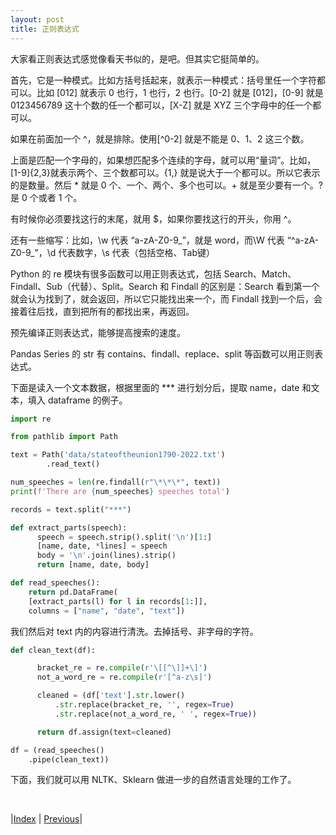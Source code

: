 ```yaml
---
layout: post
title: 正则表达式
---
```


大家看正则表达式感觉像看天书似的，是吧。但其实它挺简单的。

首先，它是一种模式。比如方括号括起来，就表示一种模式：括号里任一个字符都可以。比如 [012] 就表示 0 也行，1 也行，2 也行。[0-2] 就是 [012]，[0-9] 就是 0123456789 这十个数的任一个都可以，[X-Z] 就是 XYZ 三个字母中的任一个都可以。

如果在前面加一个 ^，就是排除。使用[^0-2] 就是不能是 0、1、2 这三个数。

上面是匹配一个字母的，如果想匹配多个连续的字母，就可以用“量词”。比如，[1-9]{2,3}就表示两个、三个数都可以。{1,} 就是说大于一个都可以。所以它表示的是数量。然后 * 就是 0 个、一个、两个、多个也可以。+ 就是至少要有一个。? 是 0 个或者 1 个。

有时候你必须要找这行的末尾，就用 $，如果你要找这行的开头，你用 ^。

还有一些缩写：比如，\w 代表 “a-zA-Z0-9_”，就是 word，而\W 代表 “^a-zA-Z0-9_”，\d 代表数字，\s 代表（包括空格、Tab键）

Python 的 re 模块有很多函数可以用正则表达式，包括 Search、Match、Findall、Sub（代替）、Split。Search 和 Findall 的区别是：Search 看到第一个就会认为找到了，就会返回，所以它只能找出来一个，而 Findall 找到一个后，会接着往后找，直到把所有的都找出来，再返回。

预先编译正则表达式，能够提高搜索的速度。

Pandas Series 的 str 有 contains、findall、replace、split 等函数可以用正则表达式。

下面是读入一个文本数据，根据里面的 *** 进行划分后，提取 name，date 和文本，填入 dataframe 的例子。

```py
import re

from pathlib import Path

text = Path('data/stateoftheunion1790-2022.txt')
        .read_text()

num_speeches = len(re.findall(r"\*\*\*", text))
print(f'There are {num_speeches} speeches total')

records = text.split("***")

def extract_parts(speech):
      speech = speech.strip().split('\n')[1:]
      [name, date, *lines] = speech
      body = '\n'.join(lines).strip()
      return [name, date, body]

def read_speeches():
    return pd.DataFrame(
    [extract_parts(l) for l in records[1:]], 
    columns = ["name", "date", "text"])
```

我们然后对 text 内的内容进行清洗。去掉括号、非字母的字符。

```py
def clean_text(df):

      bracket_re = re.compile(r'\[[^\]]+\]')
      not_a_word_re = re.compile(r'[^a-z\s]')

      cleaned = (df['text'].str.lower()
          .str.replace(bracket_re, '', regex=True)
          .str.replace(not_a_word_re, ' ', regex=True))

      return df.assign(text=cleaned)

df = (read_speeches()
    .pipe(clean_text))
```

下面，我们就可以用 NLTK、Sklearn 做进一步的自然语言处理的工作了。

<br/>

|[Index](../) | [Previous](15-air-quality)|
